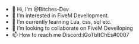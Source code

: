 - 👋 Hi, I’m @Bitches-Dev
- 👀 I’m interested in FiveM Devellopment.
- 🌱 I’m currently learning Lua, css, sql etc.
- 💞️ I’m looking to collaborate on FiveM Develloping
- 📫 How to reach me Discord:iGoTbItChEs#0007

<!---

--->
